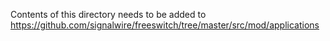 Contents of this directory needs to be added to 
https://github.com/signalwire/freeswitch/tree/master/src/mod/applications
